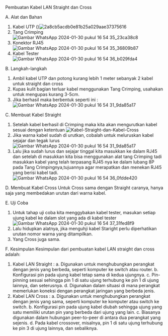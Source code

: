 Pembuatan Kabel LAN Straight dan Cross

A. Alat dan Bahan
  1. Kabel UTP
()![2a8cb5acdb0e81b25a029aae37375616](https://github.com/piogenty13/Pengenalan-Kabel-LAN/assets/126374059/f27ed598-fdde-4d32-9989-d0ad4c0ce74b)
  2. Tang Crimping
![Gambar WhatsApp 2024-01-30 pukul 16 54 35_23ca38c8](https://github.com/piogenty13/Pengenalan-Kabel-LAN/assets/126374059/eea6563b-8c88-49cb-b2ed-715a552828e0)
  3. Konektor RJ45
![Gambar WhatsApp 2024-01-30 pukul 16 54 35_36809b87](https://github.com/piogenty13/Pengenalan-Kabel-LAN/assets/126374059/9c09a622-152e-43a5-bbdd-3e61e9f0ed7a)
  4. Kabel Tester
![Gambar WhatsApp 2024-01-30 pukul 16 54 36_b029fda4](https://github.com/piogenty13/Pengenalan-Kabel-LAN/assets/126374059/3d30eef7-f11d-4a18-a7c9-b5363feb7b51)

B. Langkah-langkah
  1. Ambil kabel UTP dan potong kurang lebih 1 meter sebanyak 2 kabel untuk straight dan cross
  2. Kupas kulit bagian terluar kabel menggunakan Tang Crimping, usahakan untuk mengupas kurang 3-5cm.
  3. Jika berhasil maka berbentuk seperti ini :
![Gambar WhatsApp 2024-01-30 pukul 16 54 31_9da85a17](https://github.com/piogenty13/Pengenalan-Kabel-LAN/assets/126374059/4df94ad2-d964-4f7f-8063-d80143a5d5a6)

C. Membuat Kabel Straight
  1. Setelah kabel berhasil di Crimping maka kita akan mengurutkan kabel sesuai dengan ketentuan
  ![Kabel-Straight-dan-Kabel-Cross](https://github.com/piogenty13/Pengenalan-Kabel-LAN/assets/126374059/f17445d4-f8a9-495b-b5af-417f2d815521)
  2. Jika warna kabel sudah di urutkan, cobalah untuk meluruskan kabel sejajar dan tegak lurus
  ![Gambar WhatsApp 2024-01-30 pukul 16 54 31_9da85a17](https://github.com/piogenty13/Pengenalan-Kabel-LAN/assets/126374059/13ea9492-85ee-46f7-a892-b6c30f8e4404)
  3. Lalu jika sudah lurus dan sejajar tinggal kita masukkan ke dalam RJ45 dan setelah di masukkan kita bisa menggunakan alat tang Crimping tadi masukkan kabel yang telah   terpasang RJ45 nya ke dalam lubang 8P pada Tang Crimpingnya,tujuannya agar merapatkan dan menekan RJ45 yang berisi kabel tadi.
![Gambar WhatsApp 2024-01-30 pukul 16 54 36_0fdde420](https://github.com/piogenty13/Pengenalan-Kabel-LAN/assets/126374059/5ac985f1-25c4-4a29-a6ee-1480fd2dc27e)

D. Membuat Kabel Cross
Untuk Cross sama dengan Straight caranya, hanya saja yang membedakan urutan dari warna kabel.

E. Uji Coba
  1. Untuk tahap uji coba kita menggybakan kabel tester, masukan setiap ujung kabel ke dalam slot yang ada di kabel tester
  ![Gambar WhatsApp 2024-01-30 pukul 16 54 37_31fed8f9](https://github.com/piogenty13/Pengenalan-Kabel-LAN/assets/126374059/6590fc7f-090c-4754-8abb-43fa4b6956e7)
  2. Lalu hidupkan alatnya, jika menguhji kabel Staright perlu diperhatikan urutan nomor warna yang ditampilkan.
  3. Yang Cross juga sama.

F. Kesimpulan
Kesimpulan dari pembuatan kabel LAN straight  dan cross adalah:
  1. Kabel LAN Straight :
     a. Digunakan untuk menghubungkan perangkat dengan jenis yang berbeda, seperti komputer ke switch atau router.
     b. Konfigurasi pin pada ujung kabel tetap sama di kedua ujungnya.
     c. Pin-pinning sesuai sehingga pin 1 di satu ujung terhubung ke pin 1 di ujung lainnya, dan seterusnya.
     d. Digunakan dalam situasi di mana perangkat memerlukan koneksi dengan perangkat jaringan yang berbeda jenis.
  2. Kabel LAN Cross :
     a. Digunakan untuk menghubungkan perangkat dengan jenis yang sama, seperti komputer ke komputer atau switch ke switch.
     b. Konfigurasi pin pada ujung kabel diubah sehingga ujung yang satu memiliki urutan pin yang berbeda dari ujung yang lain.
     c. Biasanya digunakan dalam hubungan peer-to-peer di antara dua perangkat yang sejenis.
     d. Pada kabel crossover, misalnya, pin 1 di satu ujung terhubung ke pin 3 di ujung lainnya, dan sebaliknya.





